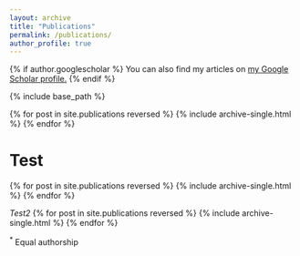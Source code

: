 ```yaml
---
layout: archive
title: "Publications"
permalink: /publications/
author_profile: true
---
```


{% if author.googlescholar %}
  You can also find my articles on <u><a href="{{author.googlescholar}}">my Google Scholar profile</a>.</u>
{% endif %}

{% include base_path %}

{% for post in site.publications reversed %}
  {% include archive-single.html %}
{% endfor %}

Test
==
{% for post in site.publications reversed %}
  {% include archive-single.html %}
{% endfor %}

*Test2*
{% for post in site.publications reversed %}
  {% include archive-single.html %}
{% endfor %}

<sup>*</sup> Equal authorship